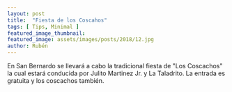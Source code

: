 ```yaml
---
layout: post
title:  "Fiesta de los Coscahos"
tags: [ Tips, Minimal ]
featured_image_thumbnail:
featured_image: assets/images/posts/2018/12.jpg
author: Rubén
---
```


En San Bernardo se llevará a cabo la tradicional fiesta de "Los Coscachos" la cual estará conducida por Julito Martinez Jr. y La Taladrito. La entrada es gratuita y los coscachos también. 
